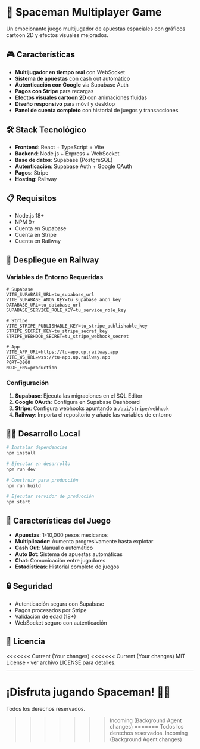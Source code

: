 # 🚀 Spaceman Multiplayer Game

Un emocionante juego multijugador de apuestas espaciales con gráficos cartoon 2D y efectos visuales mejorados.

## 🎮 Características

- **Multijugador en tiempo real** con WebSocket
- **Sistema de apuestas** con cash out automático
- **Autenticación con Google** via Supabase Auth
- **Pagos con Stripe** para recargas
- **Efectos visuales cartoon 2D** con animaciones fluidas
- **Diseño responsivo** para móvil y desktop
- **Panel de cuenta completo** con historial de juegos y transacciones

## 🛠️ Stack Tecnológico

- **Frontend**: React + TypeScript + Vite
- **Backend**: Node.js + Express + WebSocket
- **Base de datos**: Supabase (PostgreSQL)
- **Autenticación**: Supabase Auth + Google OAuth
- **Pagos**: Stripe
- **Hosting**: Railway

## 📋 Requisitos

- Node.js 18+
- NPM 9+
- Cuenta en Supabase
- Cuenta en Stripe
- Cuenta en Railway

## 🚀 Despliegue en Railway

### Variables de Entorno Requeridas

```env
# Supabase
VITE_SUPABASE_URL=tu_supabase_url
VITE_SUPABASE_ANON_KEY=tu_supabase_anon_key
DATABASE_URL=tu_database_url
SUPABASE_SERVICE_ROLE_KEY=tu_service_role_key

# Stripe
VITE_STRIPE_PUBLISHABLE_KEY=tu_stripe_publishable_key
STRIPE_SECRET_KEY=tu_stripe_secret_key
STRIPE_WEBHOOK_SECRET=tu_stripe_webhook_secret

# App
VITE_APP_URL=https://tu-app.up.railway.app
VITE_WS_URL=wss://tu-app.up.railway.app
PORT=3000
NODE_ENV=production
```

### Configuración

1. **Supabase**: Ejecuta las migraciones en el SQL Editor
2. **Google OAuth**: Configura en Supabase Dashboard
3. **Stripe**: Configura webhooks apuntando a `/api/stripe/webhook`
4. **Railway**: Importa el repositorio y añade las variables de entorno

## 🏃‍♂️ Desarrollo Local

```bash
# Instalar dependencias
npm install

# Ejecutar en desarrollo
npm run dev

# Construir para producción
npm run build

# Ejecutar servidor de producción
npm start
```

## 📱 Características del Juego

- **Apuestas**: 1-10,000 pesos mexicanos
- **Multiplicador**: Aumenta progresivamente hasta explotar
- **Cash Out**: Manual o automático
- **Auto Bot**: Sistema de apuestas automáticas
- **Chat**: Comunicación entre jugadores
- **Estadísticas**: Historial completo de juegos

## 🔒 Seguridad

- Autenticación segura con Supabase
- Pagos procesados por Stripe
- Validación de edad (18+)
- WebSocket seguro con autenticación

## 📄 Licencia

<<<<<<< Current (Your changes)
<<<<<<< Current (Your changes)
MIT License - ver archivo LICENSE para detalles.

---

¡Disfruta jugando Spaceman! 🚀✨
=======
Todos los derechos reservados.
>>>>>>> Incoming (Background Agent changes)
=======
Todos los derechos reservados.
>>>>>>> Incoming (Background Agent changes)
